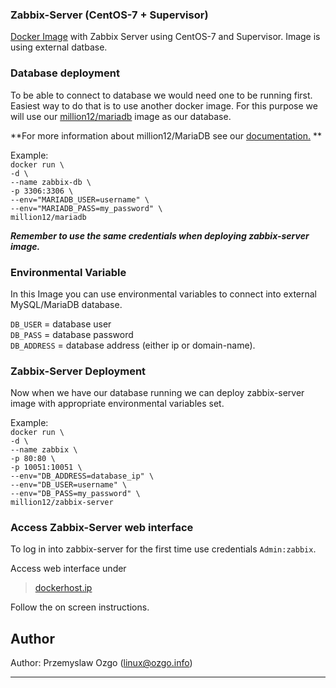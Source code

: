 ### Zabbix-Server (CentOS-7 + Supervisor)
[Docker Image](https://registry.hub.docker.com/u/million12/zabbix-server/) with Zabbix Server using CentOS-7 and Supervisor.
Image is using external datbase. 

### Database deployment
To be able to connect to database we would need one to be running first. Easiest way to do that is to use another docker image. For this purpose we will use our [million12/mariadb](https://registry.hub.docker.com/u/million12/mariadb/) image as our database.

**For more information about million12/MariaDB see our [documentation.](https://github.com/million12/docker-mariadb) **

Example:  
`docker run \`  
`-d \`  
`--name zabbix-db \`  
`-p 3306:3306 \`  
`--env="MARIADB_USER=username" \`  
`--env="MARIADB_PASS=my_password" \`  
`million12/mariadb`  

***Remember to use the same credentials when deploying zabbix-server image.***


### Environmental Variable
In this Image you can use environmental variables to connect into external MySQL/MariaDB database.

`DB_USER` = database user  
`DB_PASS` = database password  
`DB_ADDRESS` = database address (either ip or domain-name).

### Zabbix-Server  Deployment
Now when we have our database running we can deploy zabbix-server image with appropriate environmental variables set.

Example:  
`docker run \`  
`-d \`  
`--name zabbix \`  
`-p 80:80 \`  
`-p 10051:10051 \`  
`--env="DB_ADDRESS=database_ip" \`  
`--env="DB_USER=username" \`  
`--env="DB_PASS=my_password" \`  
`million12/zabbix-server`

### Access Zabbix-Server web interface 
To log in into zabbix-server for the first time use credentials `Admin:zabbix`.  

Access web interface under 

> [dockerhost.ip]()  

Follow the on screen instructions.


## Author
  
Author: Przemyslaw Ozgo (<linux@ozgo.info>)

---
